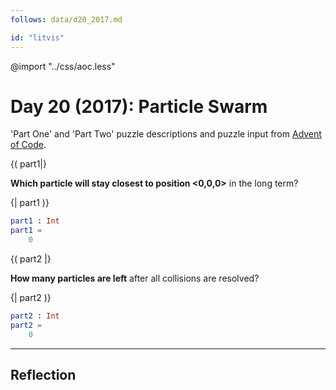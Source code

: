 ```yaml
---
follows: data/d20_2017.md

id: "litvis"
---
```


@import "../css/aoc.less"

# Day 20 (2017): Particle Swarm

'Part One' and 'Part Two' puzzle descriptions and puzzle input from [Advent of Code](https://adventofcode.com/2017/day/20).

{( part1|}

**Which particle will stay closest to position <0,0,0>** in the long term?

{| part1 )}

```elm {l r}
part1 : Int
part1 =
    0
```

{( part2 |}

**How many particles are left** after all collisions are resolved?

{| part2 )}

```elm {l r}
part2 : Int
part2 =
    0
```

---

## Reflection
